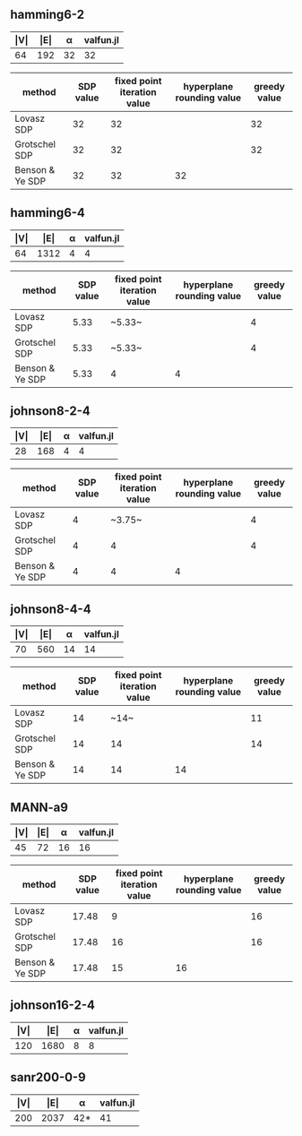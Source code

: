 ## hamming6-2
| \|V\| | \|E\|  |  α |   valfun.jl  |
| ----- | ------ | -- | ---- |
|  64   |   192  | 32 |  32  |

| method | SDP value  | fixed point iteration value | hyperplane rounding value | greedy value |
| ------ | --- | ---- | -------- | ---- |
| Lovasz SDP | 32 | 32 |  | 32
| Grotschel SDP | 32 | 32 |  | 32 |
| Benson & Ye SDP | 32 | 32 | 32 | |



## hamming6-4
| \|V\| | \|E\|  |  α  |   valfun.jl   |
| ----- | ------ | --- |  ----- |
|  64   |   1312  | 4  |   4    |

| method | SDP value  | fixed point iteration value | hyperplane rounding value | greedy value |
| ------ | --- | ---- | -------- | ---- |
| Lovasz SDP | 5.33 | ~5.33~ |  | 4 |
| Grotschel SDP | 5.33 | ~5.33~ |  | 4 |
| Benson & Ye SDP | 5.33 | 4 | 4 | |



## johnson8-2-4
| \|V\| | \|E\|  |  α  |    valfun.jl   |
| ----- | ------ | --- |    -----   |
|  28   |   168  |  4  |    4    |

| method | SDP value  | fixed point iteration value | hyperplane rounding value | greedy value |
| ------ | --- | ---- | -------- | ---- |
| Lovasz SDP | 4 | ~3.75~ |  | 4 |
| Grotschel SDP | 4 | 4 |  | 4 |
| Benson & Ye SDP | 4 | 4 | 4 | |


## johnson8-4-4
| \|V\| | \|E\|  |  α  |    valfun.jl   |
| ----- | ------ | --- |   ----    |
|  70   |   560  |  14 |    14    |

| method | SDP value  | fixed point iteration value | hyperplane rounding value | greedy value |
| ------ | --- | ---- | -------- | ---- |
| Lovasz SDP | 14 | ~14~ |  | 11 |
| Grotschel SDP | 14 | 14 |  | 14 |
| Benson & Ye SDP | 14 | 14 | 14 | |



## MANN-a9
| \|V\| | \|E\|  |  α  |   valfun.jl   |
| ----- | ------ | --- |   ----     |
|  45   |   72  |  16  |   16   |

| method | SDP value  | fixed point iteration value | hyperplane rounding value | greedy value |
| ------ | --- | ---- | -------- | ---- |
| Lovasz SDP | 17.48 | 9 |  | 16 |
| Grotschel SDP | 17.48 | 16 |  | 16 |
| Benson & Ye SDP | 17.48 | 15 | 16 | |


## johnson16-2-4
| \|V\| | \|E\|  |  α  |   valfun.jl   |
| ----- | ------ | --- |   ----     |
|  120   |   1680  |  8  |   8   |


## sanr200-0-9
| \|V\| | \|E\|  |  α  |   valfun.jl   |
| ----- | ------ | --- |   ----     |
|  200   |   2037  |  42*  |   41   |
